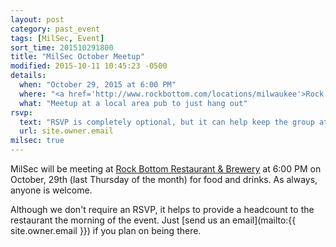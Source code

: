 ```yaml
---
layout: post
category: past_event
tags: [MilSec, Event]
sort_time: 201510291800
title: "MilSec October Meetup"
modified: 2015-10-11 10:45:23 -0500
details:
  when: "October 29, 2015 at 6:00 PM"
  where: "<a href='http://www.rockbottom.com/locations/milwaukee'>Rock Bottom</a>"
  what: "Meetup at a local area pub to just hang out"
rsvp:
  text: "RSVP is completely optional, but it can help keep the group at the same table"
  url: site.owner.email
milsec: true
---
```

MilSec will be meeting at [Rock Bottom Restaurant & Brewery](http://www.rockbottom.com/locations/milwaukee) at 6:00 PM on October, 29th (last Thursday of the month) for food and drinks. As always, anyone is welcome.

Although we don't require an RSVP, it helps to provide a headcount to the restaurant the morning of the event. Just [send us an email](mailto:{{ site.owner.email }}) if you plan on being there.
